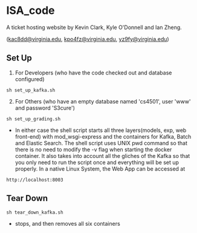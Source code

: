 ISA_code
========

A ticket hosting website by Kevin Clark, Kyle O'Donnell and Ian Zheng.

(kac8dd@virginia.edu, kpo4fz@virginia.edu, yz9fy@virginia.edu)

Set Up
------
1. For Developers (who have the code checked out and database configured)
```
sh set_up_kafka.sh
```

2. For Others (who have an empty database named 'cs4501', user 'www' and password 'S3cure')
```
sh set_up_grading.sh
```
- In either case the shell script starts all three layers(models, exp, web front-end) with mod_wsgi-express and the containers for Kafka, Batch and Elastic Search. The shell script uses UNIX pwd command so that there is no need to modify the -v flag when starting the docker container. It also takes into account all the gliches of the Kafka so that you only need to run the script once and everything will be set up properly. In a native Linux System, the Web App can be accessed at
```
http://localhost:8003
```

Tear Down
---------
```
sh tear_down_kafka.sh
```
- stops, and then removes all six containers
